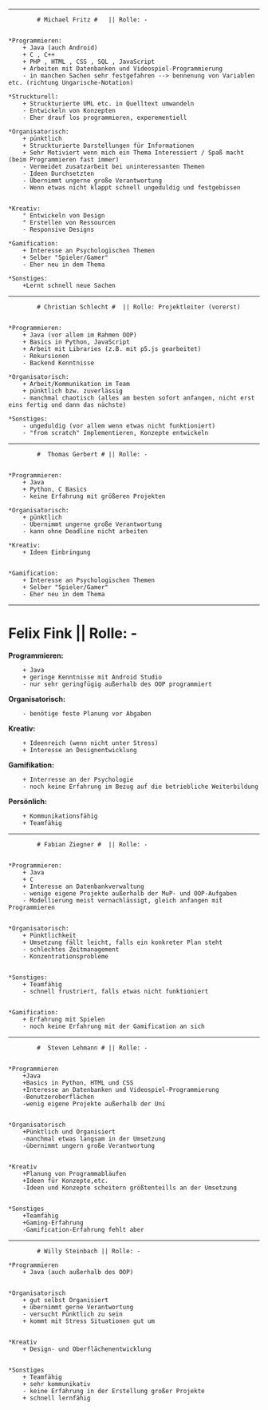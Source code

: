 -----------------------------------------------------------------------
			# Michael Fritz #	|| Rolle: -


	*Programmieren:
		+ Java (auch Android)
		+ C , C++
		+ PHP , HTML , CSS , SQL , JavaScript
		+ Arbeiten mit Datenbanken und Videospiel-Programmierung
		- in manchen Sachen sehr festgefahren --> bennenung von Variablen etc. (richtung Ungarische-Notation)
	
	*Struckturell:
		+ Struckturierte UML etc. in Quelltext umwandeln  
		- Entwickeln von Konzepten
		- Eher drauf los programmieren, experementiell

	*Organisatorisch:
		+ pünktlich
		+ Struckturierte Darstellungen für Informationen
		+ Sehr Motiviert wenn mich ein Thema Interessiert / Spaß macht (beim Programmieren fast immer)
		- Vermeidet zusatzarbeit bei uninteressanten Themen
		- Ideen Durchsetzten	 
		- Übernimmt ungerne große Verantwortung
		- Wenn etwas nicht klappt schnell ungeduldig und festgebissen
		

	*Kreativ:
		° Entwickeln von Design
		° Erstellen von Ressourcen
		- Responsive Designs

	*Gamification:
		+ Interesse an Psychologischen Themen
		+ Selber "Spieler/Gamer"
		- Eher neu in dem Thema
	
	*Sonstiges:
		+Lernt schnell neue Sachen
		

-------------------------------------------------------------------------

			# Christian Schlecht #	|| Rolle: Projektleiter (vorerst)
	
	
	*Programmieren:
		+ Java (vor allem im Rahmen OOP)
		+ Basics in Python, JavaScript
		+ Arbeit mit Libraries (z.B. mit p5.js gearbeitet)
		- Rekursionen
		- Backend Kenntnisse
	
	*Organisatorisch:
		+ Arbeit/Kommunikation im Team
		+ pünktlich bzw. zuverlässig
		- manchmal chaotisch (alles am besten sofort anfangen, nicht erst eins fertig und dann das nächste)
	
	*Sonstiges:
		- ungeduldig (vor allem wenn etwas nicht funktioniert)
		- "from scratch" Implementieren, Konzepte entwickeln
		
-----------------------------------------------------------------------
			#  Thomas Gerbert #	|| Rolle: -


	*Programmieren:
		+ Java
		+ Python, C Basics
		- keine Erfahrung mit größeren Projekten

	*Organisatorisch:
		+ pünktlich	 
		- Übernimmt ungerne große Verantwortung
		- kann ohne Deadline nicht arbeiten

	*Kreativ:
		+ Ideen Einbringung


	*Gamification:
		+ Interesse an Psychologischen Themen
		+ Selber "Spieler/Gamer"
		- Eher neu in dem Thema
		
		
---

Felix Fink || Rolle: -
============================


**Programmieren:**

		+ Java 
		+ geringe Kenntnisse mit Android Studio
		- nur sehr geringfügig außerhalb des OOP programmiert


**Organisatorisch:**

		- benötige feste Planung vor Abgaben


**Kreativ:**

		+ Ideenreich (wenn nicht unter Stress)
		+ Interesse an Designentwicklung


**Gamifikation:**

		+ Interresse an der Psychologie
		- noch keine Erfahrung im Bezug auf die betriebliche Weiterbildung


**Persönlich:**

		+ Kommunikationsfähig
		+ Teamfähig


---

			# Fabian Ziegner #	|| Rolle: -
	
	
	*Programmieren:
		+ Java
		+ C
		+ Interesse an Datenbankverwaltung
		- wenige eigene Projekte außerhalb der MuP- und OOP-Aufgaben
		- Modellierung meist vernachlässigt, gleich anfangen mit Programmieren
		
	
	*Organisatorisch:
		+ Pünktlichkeit
		+ Umsetzung fällt leicht, falls ein konkreter Plan steht
		- schlechtes Zeitmanagement
		- Konzentrationsprobleme
	
	
	*Sonstiges:
		+ Teamfähig
		- schnell frustriert, falls etwas nicht funktioniert
		
		
	*Gamification:
		+ Erfahrung mit Spielen
		- noch keine Erfahrung mit der Gamification an sich
		
-------------------------------------------------------------------------

			#  Steven Lehmann # || Rolle: -
			
			
	*Programmieren
		+Java
		+Basics in Python, HTML und CSS
		+Interesse an Datenbanken und Videospiel-Programmierung
		-Benutzeroberflächen
		-wenig eigene Projekte außerhalb der Uni
		
	
	*Organisatorisch
		+Pünktlich und Organisiert
		-manchmal etwas langsam in der Umsetzung
		-übernimmt ungern große Verantwortung
		

	*Kreativ
		+Planung von Programmabläufen
		+Ideen für Konzepte,etc. 
		-Ideen und Konzepte scheitern größtenteills an der Umsetzung
		

	*Sonstiges
		+Teamfähig
		+Gaming-Erfahrung
		-Gamification-Erfahrung fehlt aber

-------------------------------------------------------------------------
            # Willy Steinbach || Rolle: - 
            
    *Programmieren
        + Java (auch außerhalb des OOP)
        
        
    *Organisatorisch
        + gut selbst Organisiert
        + übernimmt gerne Verantwortung
        - versucht Pünktlich zu sein
        + kommt mit Stress Situationen gut um
    
    
    *Kreativ
        + Design- und Oberflächenentwicklung
    
    
    *Sonstiges
        + Teamfähig
        + sehr kommunikativ
        - keine Erfahrung in der Erstellung großer Projekte
        + schnell lernfähig
    